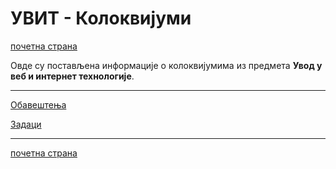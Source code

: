 # УВИТ - Колоквијуми

[почетна страна](../README.md)

Овде су постављена информације о колоквијумима из предмета **Увод у веб и интернет технологије**.  

---

[Обавештења](info/README.md)

[Задаци](zadaci/README.md)


---

[почетна страна](../README.md)